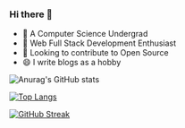 ### Hi there 👋

<!--
**hanx007/hanx007** is a ✨ _special_ ✨ repository because its `README.md` (this file) appears on your GitHub profile.

Here are some ideas to get you started:

- 🔭 I’m currently working on ...
- 🌱 I’m currently learning ...
- 👯 I’m looking to collaborate on ...
- 🤔 I’m looking for help with ...
- 💬 Ask me about ...
- 📫 How to reach me: ...
- 😄 Pronouns: ...
- ⚡ Fun fact: ...
-->
- 🔭 A Computer Science Undergrad
- 🌱 Web Full Stack Development Enthusiast
- 👯 Looking to contribute to Open Source
- 😄 I write blogs as a hobby

![Anurag's GitHub stats](https://github-readme-stats.vercel.app/api?username=hanx007&count_private=true&hide=issues,stars&show_icons=true&theme=radical)



[![Top Langs](https://github-readme-stats.vercel.app/api/top-langs/?username=hanx007&hide=ruby,scss&langs_count=8&layout=compact&theme=radical&count_private=true)](https://github.com/anuraghazra/github-readme-stats)



[![GitHub Streak](https://github-readme-streak-stats.herokuapp.com/?user=hanx007&theme=radical)](https://git.io/streak-stats)
